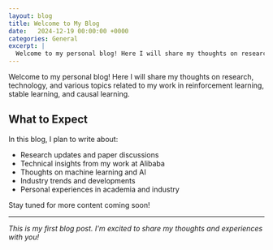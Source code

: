 ```yaml
---
layout: blog
title: Welcome to My Blog
date:   2024-12-19 00:00:00 +0000
categories: General
excerpt: |
  Welcome to my personal blog! Here I will share my thoughts on research, technology, and various topics related to my work in reinforcement learning, stable learning, and causal learning.
---
```


Welcome to my personal blog! Here I will share my thoughts on research, technology, and various topics related to my work in reinforcement learning, stable learning, and causal learning.

## What to Expect

In this blog, I plan to write about:

- Research updates and paper discussions
- Technical insights from my work at Alibaba
- Thoughts on machine learning and AI
- Industry trends and developments
- Personal experiences in academia and industry

Stay tuned for more content coming soon!

---

*This is my first blog post. I'm excited to share my thoughts and experiences with you!* 